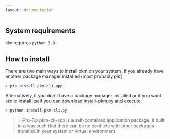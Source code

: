 ```yaml
---
layout: documentation
---
```


## System requirements

`pkm` requires `python 3.8+` 

## How to install

There are two main ways to install pkm on your system, if you already have another package manager installed
(most probably <i>pip</i>)

```bash
> pip install pkm-cli-app
``` 

Alternatively, if you don't have a package manager installed or if you want `pkm` to install itself you can
download [install-pkm.py](/downloads/install-pkm-cli.py) and execute

```bash
> python install-pkm-cli.py
```

> <i>💡 Pro-Tip</i> pkm-cli-app is a self-contained application package, 
> it built in a way such that there can be no conflicts with other packages installed in
> your system or virtual environment  